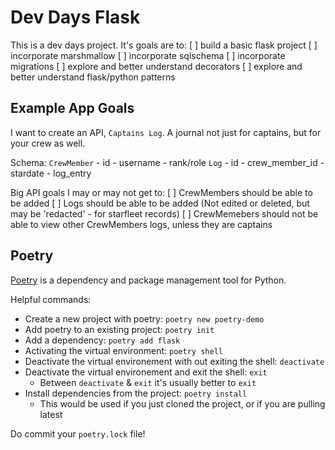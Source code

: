 # Dev Days Flask

This is a dev days project. It's goals are to:
[ ] build a basic flask project
[ ] incorporate marshmallow 
[ ] incorporate sqlschema
[ ] incorporate migrations
[ ] explore and better understand decorators
[ ] explore and better understand flask/python patterns

## Example App Goals

I want to create an API, `Captains Log`. A journal not just for captains, but for your crew as well. 

Schema:
`CrewMember` 
    - id
    - username
    - rank/role
`Log`
    - id
    - crew_member_id
    - stardate
    - log_entry

Big API goals I may or may not get to:
[ ] CrewMembers should be able to be added
[ ] Logs should be able to be added (Not edited or deleted, but may be 'redacted' - for starfleet records)
[ ] CrewMemebers should not be able to view other CrewMembers logs, unless they are captains

## Poetry

[Poetry](https://python-poetry.org/docs/) is a dependency and package management tool for Python.

Helpful commands:
- Create a new project with poetry: `poetry new poetry-demo`
- Add poetry to an existing project: `poetry init`
- Add a dependency: `poetry add flask`
- Activating the virtual environment: `poetry shell`
- Deactivate the virtual environement with out exiting the shell: `deactivate`
- Deactivate the virtual environement and exit the shell: `exit`
    - Between `deactivate` & `exit` it's usually better to `exit`
- Install dependencies from the project: `poetry install`
    - This would be used if you just cloned the project, or if you are pulling latest

Do commit your `poetry.lock` file! 